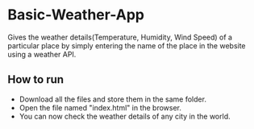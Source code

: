 # Basic-Weather-App
Gives the weather details(Temperature, Humidity, Wind Speed) of a particular place by simply entering the name of the place in the website using a weather API.


## How to run
- Download all the files and store them in the same folder.
- Open the file named "index.html" in the browser.
- You can now check the weather details of any city in the world.
